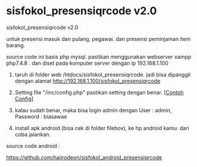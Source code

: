 # sisfokol_presensiqrcode v2.0
sisfokol_presensiqrcode v2.0

untuk presensi masuk dan pulang, pegawai. dan presensi peminjaman item barang.


source code ini basis php mysql. pastikan menggunakan webserver xampp php7.4.8 . dan diset pada komputer server dengan ip 192.168.1.100


1. taruh di folder web /htdocs/sisfokol_presensiqrcode. jadi bisa dipanggil dengan alamat http://192.168.1.100/sisfokol_presensiqrcode


2. Setting file "/inc/config.php" pastikan setting dengan benar. [<a href="https://github.com/hajirodeon/sisfokol_presensiqrcode/blob/master/filebox/config.jpeg">Contoh Config</a>]

3. kalau sudah benar, maka bisa login admin dengan User : admin, Password : biasawae

4. install apk android (bisa cek di folder filebox), ke hp android kamu. dan coba jalankan.







source code android :

https://github.com/hajirodeon/sisfokol_android_presensiqrcode














